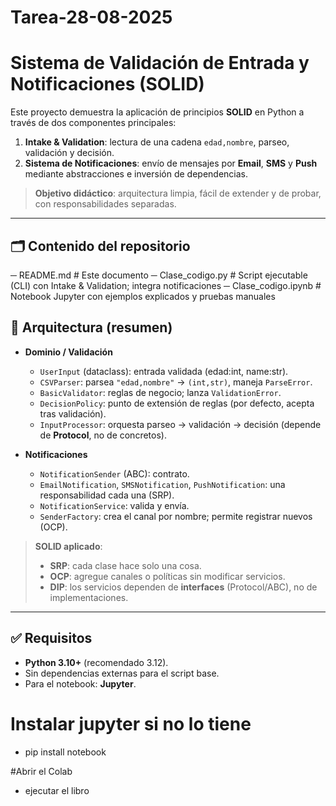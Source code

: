 # Tarea-28-08-2025
# Sistema de Validación de Entrada y Notificaciones (SOLID)

Este proyecto demuestra la aplicación de principios **SOLID** en Python a través de dos componentes principales:

1. **Intake & Validation**: lectura de una cadena `edad,nombre`, parseo, validación y decisión.
2. **Sistema de Notificaciones**: envío de mensajes por **Email**, **SMS** y **Push** mediante abstracciones e inversión de dependencias.

> **Objetivo didáctico**: arquitectura limpia, fácil de extender y de probar, con responsabilidades separadas.

---

## 🗂️ Contenido del repositorio
─ README.md # Este documento
─ Clase_codigo.py # Script ejecutable (CLI) con Intake & Validation; integra notificaciones
─ Clase_codigo.ipynb # Notebook Jupyter con ejemplos explicados y pruebas manuales

## 🧱 Arquitectura (resumen)

- **Dominio / Validación**
  - `UserInput` (dataclass): entrada validada (edad:int, name:str).
  - `CSVParser`: parsea `"edad,nombre"` → `(int,str)`, maneja `ParseError`.
  - `BasicValidator`: reglas de negocio; lanza `ValidationError`.
  - `DecisionPolicy`: punto de extensión de reglas (por defecto, acepta tras validación).
  - `InputProcessor`: orquesta parseo → validación → decisión (depende de **Protocol**, no de concretos).

- **Notificaciones**
  - `NotificationSender` (ABC): contrato.
  - `EmailNotification`, `SMSNotification`, `PushNotification`: una responsabilidad cada una (SRP).
  - `NotificationService`: valida y envía.
  - `SenderFactory`: crea el canal por nombre; permite registrar nuevos (OCP).

> **SOLID aplicado**:  
> - **SRP**: cada clase hace solo una cosa.  
> - **OCP**: agregue canales o políticas sin modificar servicios.  
> - **DIP**: los servicios dependen de **interfaces** (Protocol/ABC), no de implementaciones.

---

## ✅ Requisitos

- **Python 3.10+** (recomendado 3.12).
- Sin dependencias externas para el script base.  
- Para el notebook: **Jupyter**.

# Instalar jupyter si no lo tiene
- pip install notebook

#Abrir el Colab
- ejecutar el libro
